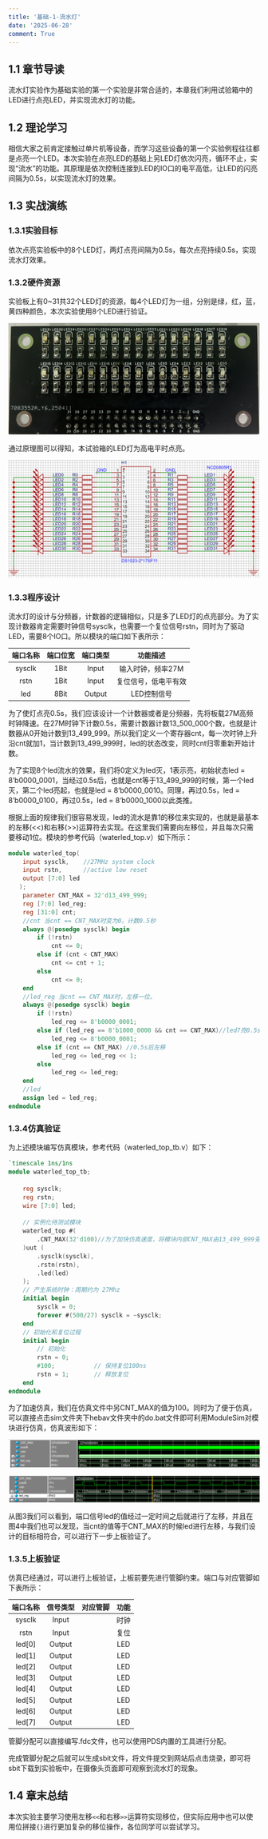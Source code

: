 ```yaml
---
title: '基础-1-流水灯'
date: '2025-06-28'
comment: True
---
```


## 1.1 章节导读

流水灯实验作为基础实验的第一个实验是非常合适的，本章我们利用试验箱中的LED进行点亮LED，并实现流水灯的功能。

## 1.2 理论学习

相信大家之前肯定接触过单片机等设备，而学习这些设备的第一个实验例程往往都是点亮一个LED。本次实验在点亮LED的基础上另LED灯依次闪亮，循环不止，实现“流水”的功能。其原理是依次控制连接到LED的IO口的电平高低，让LED的闪亮间隔为0.5s，以实现流水灯的效果。

## 1.3 实战演练

### 1.3.1实验目标

依次点亮实验板中的8个LED灯，两灯点亮间隔为0.5s，每次点亮持续0.5s，实现流水灯效果。

### 1.3.2硬件资源

实验板上有0~31共32个LED灯的资源，每4个LED灯为一组，分别是绿，红，蓝，黄四种颜色，本次实验使用8个LED进行验证。

![LED扩展板](images/01_1.png)

通过原理图可以得知，本试验箱的LED灯为高电平时点亮。

![LED扩展板原理图](images/01_2.png)

### 1.3.3程序设计

流水灯的设计与分频器，计数器的逻辑相似，只是多了LED灯的点亮部分。为了实现计数器肯定需要时钟信号sysclk，也需要一个复位信号rstn，同时为了驱动LED，需要8个IO口。所以模块的端口如下表所示：

| 端口名称 | 端口位宽               | 端口类型           |功能描述
|:----------:|:----:|:----:|:--------------------:|
| sysclk | 1Bit | Input | 输入时钟，频率27M |
| rstn | 1Bit | Input | 复位信号，低电平有效 |
| led | 8Bit | Output | LED控制信号 |


为了使灯点亮0.5s，我们应该设计一个计数器或者是分频器，先将板载27M高频时钟降速。在27M时钟下计数0.5s，需要计数器计数13_500_000个数，也就是计数器从0开始计数到13_499_999。所以我们定义一个寄存器cnt，每一次时钟上升沿cnt就加1，当计数到13_499_999时，led的状态改变，同时cnt归零重新开始计数。

为了实现8个led流水的效果，我们将0定义为led灭，1表示亮，初始状态led = 8’b0000_0001，当经过0.5s后，也就是cnt等于13_499_999的时候，第一个led灭，第二个led亮起，也就是led = 8‘b0000_0010。同理，再过0.5s，led = 8’b0000_0100，再过0.5s，led = 8‘b0000_1000以此类推。

根据上面的规律我们很容易发现，led的流水是靠1的移位来实现的，也就是最基本的左移(<<)和右移(>>)运算符去实现。在这里我们需要向左移位，并且每次只需要移动1位。模块的参考代码（waterled_top.v）如下所示：

```verilog
module waterled_top(
    input sysclk,    //27MHz system clock
    input rstn,      //active low reset
    output [7:0] led
   );
    parameter CNT_MAX = 32'd13_499_999;
    reg [7:0] led_reg;
    reg [31:0] cnt;
    //cnt 当cnt == CNT_MAX时变为0，计数0.5秒
    always @(posedge sysclk) begin
        if (!rstn)
            cnt <= 0;
        else if (cnt < CNT_MAX)
            cnt <= cnt + 1;
        else 
            cnt <= 0;
    end
    //led_reg 当cnt == CNT_MAX时，左移一位。
    always @(posedge sysclk) begin
        if (!rstn)
            led_reg <= 8'b0000_0001;
        else if (led_reg == 8'b1000_0000 && cnt == CNT_MAX)//led7亮0.5s后重回led0
            led_reg <= 8'b0000_0001; 
        else if (cnt == CNT_MAX) //0.5s后左移
            led_reg <= led_reg << 1;
        else
            led_reg <= led_reg;
    end
    //led
    assign led = led_reg;
endmodule
```

### 1.3.4仿真验证

为上述模块编写仿真模块，参考代码（waterled_top_tb.v）如下：

```verilog
`timescale 1ns/1ns
module waterled_top_tb;

    reg sysclk;
    reg rstn;
    wire [7:0] led;

    // 实例化待测试模块
    waterled_top #(
        .CNT_MAX(32'd100)//为了加快仿真速度，将模块内部CNT_MAX由13_499_999变为1000
    )uut (
        .sysclk(sysclk),
        .rstn(rstn),
        .led(led)
    );
    // 产生系统时钟：周期约为 27Mhz
    initial begin
        sysclk = 0;
        forever #(500/27) sysclk = ~sysclk;
    end
    // 初始化和复位过程
    initial begin
        // 初始化
        rstn = 0;
        #100;           // 保持复位100ns
        rstn = 1;       // 释放复位
    end
endmodule
```

为了加速仿真，我们在仿真文件中另CNT_MAX的值为100。同时为了便于仿真，可以直接点击sim文件夹下hebav文件夹中的do.bat文件即可利用ModuleSim对模块进行仿真，仿真波形如下：

![流水灯仿真波形（一）](images/01_3.png)

![流水灯仿真波形（二）](images/01_4.png)

从图3我们可以看到，端口信号led的值经过一定时间之后就进行了左移，并且在图4中我们也可以发现，当cnt的值等于CNT_MAX的时候led进行左移，与我们设计的目标相符合，可以进行下一步上板验证了。

### 1.3.5上板验证

仿真已经通过，可以进行上板验证，上板前要先进行管脚约束。端口与对应管脚如下表所示：

| 端口名称 |信号类型| 对应管脚|功能
|:----:|:----:|:----:|:----:|
| sysclk | Input |  | 时钟 |
| rstn | Input |  | 复位 |
| led[0] | Output |  | LED |
| led[1] | Output |  | LED |
| led[2] | Output |  | LED |
| led[3] | Output |  | LED |
| led[4] | Output |  | LED |
| led[5] | Output |  | LED |
| led[6] | Output |  | LED |
| led[7] | Output |  | LED |

管脚分配可以直接编写.fdc文件，也可以使用PDS内置的工具进行分配。

完成管脚分配之后就可以生成sbit文件，将文件提交到网站后点击烧录，即可将sbit下载到实验板中，在摄像头页面即可观察到流水灯的现象。

## 1.4 章末总结

本次实验主要学习使用左移`<<`和右移`>>`运算符实现移位，但实际应用中也可以使用位拼接`{}`进行更加复杂的移位操作，各位同学可以尝试学习。